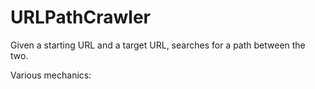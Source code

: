 # URLPathCrawler
Given a starting URL and a target URL, searches for a path between the two.

Various mechanics:

